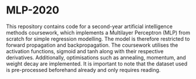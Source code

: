 # MLP-2020
This repository contains code for a second-year artificial intelligence methods coursework, which implements a Multilayer Perceptron (MLP) from scratch for simple regression modelling. The model is therefore restricted to forward propagation and backpropagation. The coursework utilises the activation functions, sigmoid and tanh along with their respective derivatives. Additionally, optimisations such as annealing, momentum, and weight decay are implemented. It is important to note that the dataset used is pre-processed beforehand already and only requires reading.
